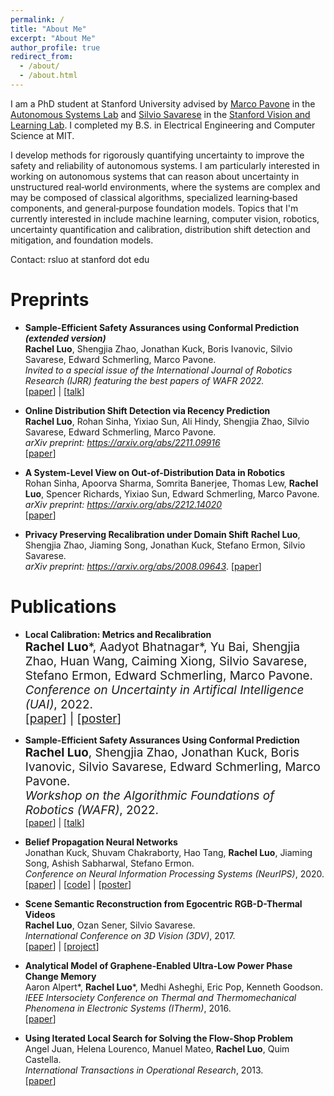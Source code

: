 ```yaml
---
permalink: /
title: "About Me"
excerpt: "About Me"
author_profile: true
redirect_from: 
  - /about/
  - /about.html
---
```


I am a PhD student at Stanford University advised by [Marco Pavone](https://web.stanford.edu/~pavone/) in the [Autonomous Systems Lab](https://asl.stanford.edu/) and [Silvio Savarese](https://profiles.stanford.edu/silvio-savarese) in the [Stanford Vision and Learning Lab](https://svl.stanford.edu/). I completed my B.S. in Electrical Engineering and Computer Science at MIT. 

I develop methods for rigorously quantifying uncertainty to improve the safety and reliability of autonomous systems.  I am particularly interested in working on autonomous systems that can reason about uncertainty in unstructured real‑world environments, where the systems are complex and may be composed of classical algorithms, specialized learning‑based components, and general‑purpose foundation models. Topics that I'm currently interested in include machine learning, computer vision, robotics, uncertainty quantification and calibration, distribution shift detection and mitigation, and foundation models. 

Contact: rsluo at stanford dot edu

Preprints
======
- **Sample-Efficient Safety Assurances using Conformal Prediction *(extended version)***<br>
  **Rachel Luo**, Shengjia Zhao, Jonathan Kuck, Boris Ivanovic, Silvio Savarese, Edward Schmerling, Marco Pavone. <br>
  *Invited to a special issue of the International Journal of Robotics Research (IJRR) featuring the best papers of WAFR 2022.* <br>
  [[paper](https://arxiv.org/pdf/2109.14082)] | [[talk](https://www.youtube.com/live/ZNBNyxomC6A?si=U7frHpBF4GdhpeBy&t=11846)]

- **Online Distribution Shift Detection via Recency Prediction**<br>
  **Rachel Luo**, Rohan Sinha, Yixiao Sun, Ali Hindy, Shengjia Zhao, Silvio Savarese, Edward Schmerling, Marco Pavone. <br>
  *arXiv preprint: https://arxiv.org/abs/2211.09916* <br>
  [[paper](https://arxiv.org/pdf/2211.09916)]

- **A System-Level View on Out-of-Distribution Data in Robotics**<br>
  Rohan Sinha, Apoorva Sharma, Somrita Banerjee, Thomas Lew, **Rachel Luo**, Spencer Richards, Yixiao Sun, Edward Schmerling, Marco Pavone. <br>
  *arXiv preprint: https://arxiv.org/abs/2212.14020* <br>
  [[paper](https://arxiv.org/pdf/2212.14020)]

- **Privacy Preserving Recalibration under Domain Shift**
  **Rachel Luo**, Shengjia Zhao, Jiaming Song, Jonathan Kuck, Stefano Ermon, Silvio Savarese. <br>
  *arXiv preprint: https://arxiv.org/abs/2008.09643*.
  [[paper](https://arxiv.org/pdf/2008.09643)]

Publications
======
- **Local Calibration: Metrics and Recalibration**<br>
  <span style="font-size:5mm;">**Rachel Luo**\*, Aadyot Bhatnagar\*, Yu Bai, Shengjia Zhao, Huan Wang, Caiming Xiong, Silvio Savarese, Stefano Ermon, Edward Schmerling, Marco Pavone. <br> 
  *Conference on Uncertainty in Artifical Intelligence (UAI)*, 2022.</span><br>
  <span style="font-size:5mm;">[[paper](https://arxiv.org/pdf/2102.10809)] | [[poster]()] </span>

- **Sample-Efficient Safety Assurances Using Conformal Prediction**<br>
  <span style="font-size:5mm;">**Rachel Luo**, Shengjia Zhao, Jonathan Kuck, Boris Ivanovic, Silvio Savarese, Edward Schmerling, Marco Pavone. <br> 
  *Workshop on the Algorithmic Foundations of Robotics (WAFR)*, 2022.</span><br>
  <span>[[paper](https://arxiv.org/pdf/2109.14082)] | [[talk](https://www.youtube.com/live/ZNBNyxomC6A?si=U7frHpBF4GdhpeBy&t=11846)] </span> <!-- https://www.youtube.com/live/ZNBNyxomC6A?si=DLOYp9wxlK5ahcmU&t=11845 -->

- **Belief Propagation Neural Networks**<br>
  <span>Jonathan Kuck, Shuvam Chakraborty, Hao Tang, **Rachel Luo**, Jiaming Song, Ashish Sabharwal, Stefano Ermon. <br> 
  *Conference on Neural Information Processing Systems (NeurIPS)*, 2020.</span><br>
  <span>[[paper](https://arxiv.org/abs/2007.00295)] | [[code](https://github.com/jkuck/BPNN)] | [[poster](https://github.com/jkuck/BPNN/blob/master/BPNN_poster%20(1).pdf)] </span>

- **Scene Semantic Reconstruction from Egocentric RGB-D-Thermal Videos**<br>
  <span>**Rachel Luo**, Ozan Sener, Silvio Savarese. <br> 
  *International Conference on 3D Vision (3DV)*, 2017.</span><br>
  <span>[[paper](https://ieeexplore.ieee.org/document/8374614)] | [[project]()] </span>

- **Analytical Model of Graphene-Enabled Ultra-Low Power Phase Change Memory**<br>
  Aaron Alpert\*, **Rachel Luo**\*, Medhi Asheghi, Eric Pop, Kenneth Goodson. <br>
  *IEEE Intersociety Conference on Thermal and Thermomechanical Phenomena in Electronic Systems (ITherm)*, 2016. <br>
  [[paper](https://ieeexplore.ieee.org/abstract/document/7517613)] 

- **Using Iterated Local Search for Solving the Flow-Shop Problem**<br>
  Angel Juan, Helena Lourenco, Manuel Mateo, **Rachel Luo**, Quim Castella. <br>
  *International Transactions in Operational Research*, 2013. <br>
  [[paper](https://onlinelibrary.wiley.com/doi/full/10.1111/itor.12028)]
 


  <!-- - [Skill-it! A data-driven skills framework for understanding and training language models.](https://arxiv.org/abs/2307.14430)<br>
  <span style="font-size:4mm;">**Mayee F. Chen**, Nicholas Roberts, Kush Bhatia, Jue Wang, Ce Zhang, Frederic Sala, Christopher Ré. *Conference on Neural Information Processing Systems (NeurIPS)*, 2023. **Spotlight.**</span><br>
  <span style="font-size:4mm;">[paper](https://arxiv.org/pdf/2307.14430.pdf) | [AllenAI talk](https://mayeechen.github.io/files/allenai_talk.pdf) </span> -->
